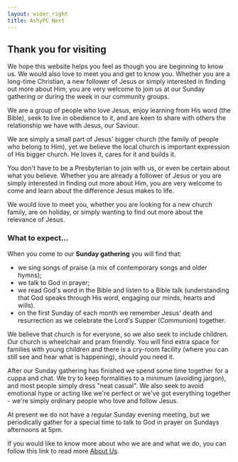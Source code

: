 ```yaml
---
layout: wider_right
title: AshyPC Next
---
```


## Thank you for visiting

We hope this website helps you feel as though you are beginning to know us. We would also love to meet you and get to know you. Whether you are a long-time Christian, a new follower of Jesus or simply interested in finding out more about Him, you are very welcome to join us at our Sunday gathering or during the week in our community groups.

We are a group of people who love Jesus, enjoy learning from His word (the Bible), seek to live in obedience to it, and are keen to share with others the relationship we have with Jesus, our Saviour.

We are simply a small part of Jesus' bigger church (the family of people who belong to Him), yet we believe the local church is important expression of His bigger church. He loves it, cares for it and builds it.

You don't have to be a Presbyterian to join with us, or even be certain about what you believe. Whether you are already a follower of Jesus or you are simply interested in finding out more about Him, you are very welcome to come and learn about the difference Jesus makes to life.

We would love to meet you, whether you are looking for a new church family, are on holiday, or simply wanting to find out more about the relevance of Jesus.


### What to expect...
When you come to our <b>Sunday gathering</b> you will find that:

* we sing songs of praise (a mix of contemporary songs and older hymns);
* we talk to God in prayer;
* we read God's word in the Bible and listen to a Bible talk (understanding that God speaks through His word, engaging our minds, hearts and wills).
* on the first Sunday of each month we remember Jesus' death and resurrection as we celebrate the Lord's Supper (Communion) together.

We believe that church is for everyone, so we also seek to include children. Our church is wheelchair and pram friendly. You will find extra space for families with young children and there is a cry-room facility (where you can still see and hear what is happening), should you need it.

After our Sunday gathering has finished we spend some time together for a cuppa and chat.
We try to keep formalities to a minimum (avoiding jargon), and most people simply dress "neat casual". We also seek to avoid emotional hype or acting like we're perfect or we've got everything together - we're simply ordinary people who love and follow Jesus.

At present we do not have a regular Sunday evening meeting, but we periodically gather for a special time to talk to God in prayer on Sundays afternoons at 5pm.

If you would like to know more about who we are and what we do, you can follow this link to read more [About Us](/Who_we_are.html).
